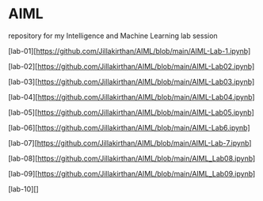 # AIML
repository for my Intelligence and Machine Learning lab session


[lab-01][https://github.com/Jillakirthan/AIML/blob/main/AIML-Lab-1.ipynb]

[lab-02][https://github.com/Jillakirthan/AIML/blob/main/AIML-Lab02.ipynb]

[lab-03][https://github.com/Jillakirthan/AIML/blob/main/AIML-Lab03.ipynb]

[lab-04][https://github.com/Jillakirthan/AIML/blob/main/AIML-Lab04.ipynb]

[lab-05][https://github.com/Jillakirthan/AIML/blob/main/AIML-Lab05.ipynb]

[lab-06][https://github.com/Jillakirthan/AIML/blob/main/AIML-Lab6.ipynb]

[lab-07][https://github.com/Jillakirthan/AIML/blob/main/AIML-Lab-7.ipynb]

[lab-08][https://github.com/Jillakirthan/AIML/blob/main/AIML_Lab08.ipynb]

[lab-09][https://github.com/Jillakirthan/AIML/blob/main/AIML_Lab09.ipynb]

[lab-10][]










